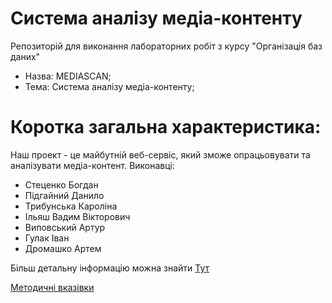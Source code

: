 # Система аналізу медіа-контенту

Репозиторій для виконання лабораторних робіт з курсу "Організація баз даних"

- Назва: MEDIASCAN;
- Тема: Система аналізу медіа-контенту;

# Коротка загальна характеристика:
Наш проект - це майбутній веб-сервіс, який зможе опрацьовувати та аналізувати медіа-контент.
Виконавці:
- Стеценко Богдан
- Підгайний Данило
- Трибунська Кароліна
- Ільяш Вадим Вікторович
- Виповський Артур
- Гулак Іван 
- Дромашко Артем 

Більш детальну інформацію можна знайти [Тут](./docs/requirements/stakeholders-needs.md) 

[Методичні вказівки](./guidelines/guidelines.md)


